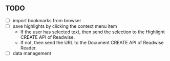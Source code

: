 ## TODO

- [ ] import bookmarks from browser
- [ ] save highlights by clicking the context menu item
  - If the user has selected text, then send the selection to the Highlight CREATE API of Readwise.
  - If not, then send the URL to the Document CREATE API of Readwise Reader.
- [ ] data management
